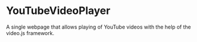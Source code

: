# YouTubeVideoPlayer
A single webpage that allows playing of YouTube videos with the help of the video.js framework.
